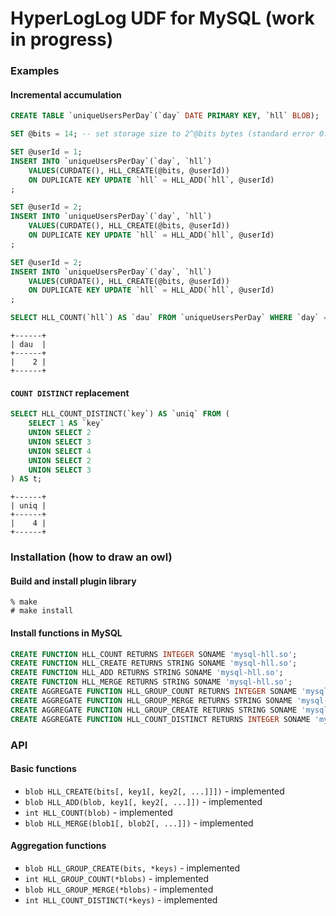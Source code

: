 # HyperLogLog UDF for MySQL (work in progress)

### Examples
#### Incremental accumulation
```sql
CREATE TABLE `uniqueUsersPerDay`(`day` DATE PRIMARY KEY, `hll` BLOB);
```
```sql
SET @bits = 14; -- set storage size to 2^@bits bytes (standard error 0.81%)

SET @userId = 1;
INSERT INTO `uniqueUsersPerDay`(`day`, `hll`)
	VALUES(CURDATE(), HLL_CREATE(@bits, @userId))
	ON DUPLICATE KEY UPDATE `hll` = HLL_ADD(`hll`, @userId)
;

SET @userId = 2;
INSERT INTO `uniqueUsersPerDay`(`day`, `hll`)
	VALUES(CURDATE(), HLL_CREATE(@bits, @userId))
	ON DUPLICATE KEY UPDATE `hll` = HLL_ADD(`hll`, @userId)
;

SET @userId = 2;
INSERT INTO `uniqueUsersPerDay`(`day`, `hll`)
	VALUES(CURDATE(), HLL_CREATE(@bits, @userId))
	ON DUPLICATE KEY UPDATE `hll` = HLL_ADD(`hll`, @userId)
;
```
```sql
SELECT HLL_COUNT(`hll`) AS `dau` FROM `uniqueUsersPerDay` WHERE `day` = CURDATE();
```
```
+------+
| dau  |
+------+
|    2 |
+------+
```

#### `COUNT DISTINCT` replacement
```sql
SELECT HLL_COUNT_DISTINCT(`key`) AS `uniq` FROM (
	SELECT 1 AS `key`
	UNION SELECT 2
	UNION SELECT 3
	UNION SELECT 4
	UNION SELECT 2
	UNION SELECT 3
) AS t;
```
```
+------+
| uniq |
+------+
|    4 |
+------+
```

### Installation (how to draw an owl)

#### Build and install plugin library
```
% make
# make install
```

#### Install functions in MySQL
```sql
CREATE FUNCTION HLL_COUNT RETURNS INTEGER SONAME 'mysql-hll.so';
CREATE FUNCTION HLL_CREATE RETURNS STRING SONAME 'mysql-hll.so';
CREATE FUNCTION HLL_ADD RETURNS STRING SONAME 'mysql-hll.so';
CREATE FUNCTION HLL_MERGE RETURNS STRING SONAME 'mysql-hll.so';
CREATE AGGREGATE FUNCTION HLL_GROUP_COUNT RETURNS INTEGER SONAME 'mysql-hll.so';
CREATE AGGREGATE FUNCTION HLL_GROUP_MERGE RETURNS STRING SONAME 'mysql-hll.so';
CREATE AGGREGATE FUNCTION HLL_GROUP_CREATE RETURNS STRING SONAME 'mysql-hll.so';
CREATE AGGREGATE FUNCTION HLL_COUNT_DISTINCT RETURNS INTEGER SONAME 'mysql-hll.so';
```

### API

#### Basic functions

- `blob HLL_CREATE(bits[, key1[, key2[, ...]]])` - implemented
- `blob HLL_ADD(blob, key1[, key2[, ...]])` - implemented
- `int HLL_COUNT(blob)` - implemented
- `blob HLL_MERGE(blob1[, blob2[, ...]])` - implemented

#### Aggregation functions

- `blob HLL_GROUP_CREATE(bits, *keys)` - implemented
- `int HLL_GROUP_COUNT(*blobs)` - implemented
- `blob HLL_GROUP_MERGE(*blobs)` - implemented
- `int HLL_COUNT_DISTINCT(*keys)` - implemented
